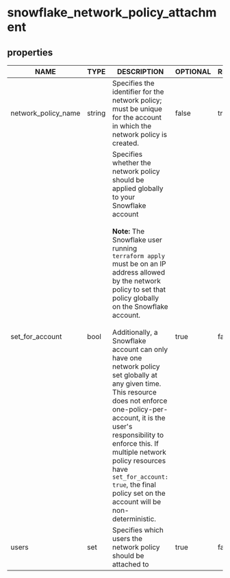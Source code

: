 
# snowflake_network_policy_attachment

<!-- These docs are auto-generated by code in ./docgen, run by with make docs. Manual edits will be overwritten. -->

## properties

|        NAME         |  TYPE  |                                                                                                                                                                                                                                                                                                       DESCRIPTION                                                                                                                                                                                                                                                                                                        | OPTIONAL | REQUIRED  | COMPUTED | DEFAULT |
|---------------------|--------|--------------------------------------------------------------------------------------------------------------------------------------------------------------------------------------------------------------------------------------------------------------------------------------------------------------------------------------------------------------------------------------------------------------------------------------------------------------------------------------------------------------------------------------------------------------------------------------------------------------------------|----------|-----------|----------|---------|
| network_policy_name | string | Specifies the identifier for the network policy; must be unique for the account in which the network policy is created.                                                                                                                                                                                                                                                                                                                                                                                                                                                                                                  | false    | true      | false    |         |
| set_for_account     | bool   | Specifies whether the network policy should be applied globally to your Snowflake account<br><br>**Note:** The Snowflake user running `terraform apply` must be on an IP address allowed by the network policy to set that policy globally on the Snowflake account.<br><br>Additionally, a Snowflake account can only have one network policy set globally at any given time. This resource does not enforce one-policy-per-account, it is the user's responsibility to enforce this. If multiple network policy resources have `set_for_account: true`, the final policy set on the account will be non-deterministic. | true     | false     | false    | false   |
| users               | set    | Specifies which users the network policy should be attached to                                                                                                                                                                                                                                                                                                                                                                                                                                                                                                                                                           | true     | false     | false    |         |
